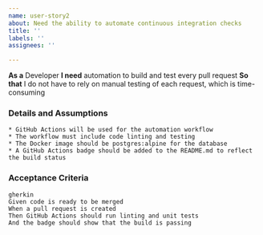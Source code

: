 ```yaml
---
name: user-story2
about: Need the ability to automate continuous integration checks
title: ''
labels: ''
assignees: ''

---
```


 **As a** Developer
 **I need** automation to build and test every pull request
 **So that** I do not have to rely on manual testing of each request, which is time-consuming
      
### Details and Assumptions
    * GitHub Actions will be used for the automation workflow
    * The workflow must include code linting and testing 
    * The Docker image should be postgres:alpine for the database
    * A GitHub Actions badge should be added to the README.md to reflect the build status     

### Acceptance Criteria  
    gherkin
    Given code is ready to be merged
    When a pull request is created
    Then GitHub Actions should run linting and unit tests
    And the badge should show that the build is passing
